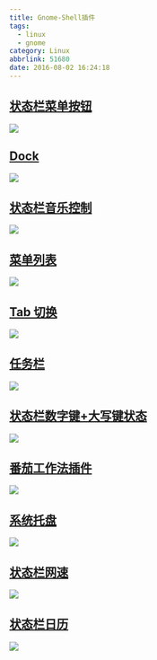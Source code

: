 ```yaml
---
title: Gnome-Shell插件
tags:
  - linux
  - gnome
category: Linux
abbrlink: 51680
date: 2016-08-02 16:24:18
---
```


## [状态栏菜单按钮](https://extensions.gnome.org/extension/327/axe-menu/)
![](http://public-links.qiniudn.com/gnome-shell-menu.png)

## [Dock](https://extensions.gnome.org/extension/307/dash-to-dock/)
![](http://public-links.qiniudn.com/gnome-shell-dock.png)

## [状态栏音乐控制](https://extensions.gnome.org/extension/55/media-player-indicator/)
![](http://public-links.qiniudn.com/gnome-shell-media-player-indicator.png)


## [菜单列表](https://extensions.gnome.org/extension/6/applications-menu/)
![](http://public-links.qiniudn.com/gnome-shell-applications-menu.png)

## [Tab 切换](https://extensions.gnome.org/extension/15/alternatetab/)
![](http://public-links.qiniudn.com/gnome-shell-alternatetab.png)

## [任务栏](https://extensions.gnome.org/extension/584/taskbar/)
![](http://public-links.qiniudn.com/gnome-shell-taskbar.png)

## [状态栏数字键+大写键状态](https://extensions.gnome.org/extension/36/lock-keys/)
![](http://public-links.qiniudn.com/gnome-shell-lock-keys.png)

## [番茄工作法插件](https://extensions.gnome.org/extension/53/pomodoro/)
![](http://public-links.qiniudn.com/gnome-shell-pomodoro.png)

## [系统托盘](https://extensions.gnome.org/extension/495/topicons/)
![](http://public-links.qiniudn.com/gnome-shell-topicons.png)

## [状态栏网速](https://extensions.gnome.org/extension/104/netspeed/)
![](http://public-links.qiniudn.com/gnome-shell-netspeed.png)

## [状态栏日历](https://extensions.gnome.org/extension/163/analog-clock/)
![](http://public-links.qiniudn.com/gnome-shell-alternatetab.png)
